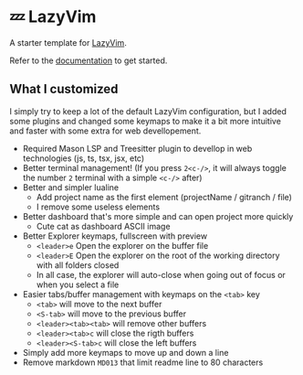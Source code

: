# 💤 LazyVim

A starter template for [LazyVim](https://github.com/LazyVim/LazyVim).

Refer to the [documentation](https://lazyvim.github.io/installation) to get started.

## What I customized

I simply try to keep a lot of the default LazyVim configuration, but I added some plugins and changed some keymaps to make it a bit more intuitive and faster with some extra for web devellopement.

- Required Mason LSP and Treesitter plugin to devellop in web technologies (js, ts, tsx, jsx, etc)
- Better terminal management! (If you press `2<c-/>`, it will always toggle the number `2` terminal with a simple `<c-/>` after)
- Better and simpler lualine
  - Add project name as the first element (projectName / gitranch / file)
  - I remove some useless elements
- Better dashboard that's more simple and can open project more quickly
  - Cute cat as dashboard ASCII image
- Better Explorer keymaps, fullscreen with preview
  - `<leader>e` Open the explorer on the buffer file
  - `<leader>E` Open the explorer on the root of the working directory with all folders closed
  - In all case, the explorer will auto-close when going out of focus or when you select a file
- Easier tabs/buffer management with keymaps on the `<tab>` key
  - `<tab>` will move to the next buffer
  - `<S-tab>` will move to the previous buffer
  - `<leader><tab><tab>` will remove other buffers
  - `<leader><tab>c` will close the rigth buffers
  - `<leader><S-tab>c` will close the left buffers
- Simply add more keymaps to move up and down a line
- Remove markdown `MD013` that limit readme line to 80 characters
